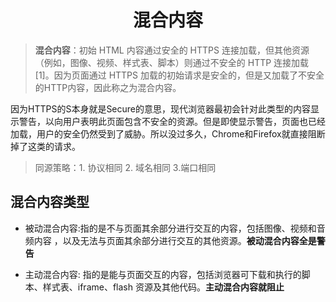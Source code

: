 # <center>混合内容</center>

> **混合内容**：初始 HTML 内容通过安全的 HTTPS 连接加载，但其他资源（例如，图像、视频、样式表、脚本）则通过不安全的 HTTP 连接加载[1]。因为页面通过 HTTPS 加载的初始请求是安全的，但是又加载了不安全的HTTP内容，因此称之为混合内容。


因为HTTPS的S本身就是Secure的意思，现代浏览器最初会针对此类型的内容显示警告，以向用户表明此页面包含不安全的资源。但是即使显示警告，页面也已经加载，用户的安全仍然受到了威胁。所以没过多久，Chrome和Firefox就直接阻断掉了这类的请求。

> 同源策略：1. 协议相同 2. 域名相同 3.端口相同


## 混合内容类型

- 被动混合内容:指的是不与页面其余部分进行交互的内容，包括图像、视频和音频内容 ，以及无法与页面其余部分进行交互的其他资源。**被动混合内容全是警告**

- 主动混合内容: 指的是能与页面交互的内容，包括浏览器可下载和执行的脚本、样式表、iframe、flash 资源及其他代码。**主动混合内容就阻止**


<Valine></Valine>